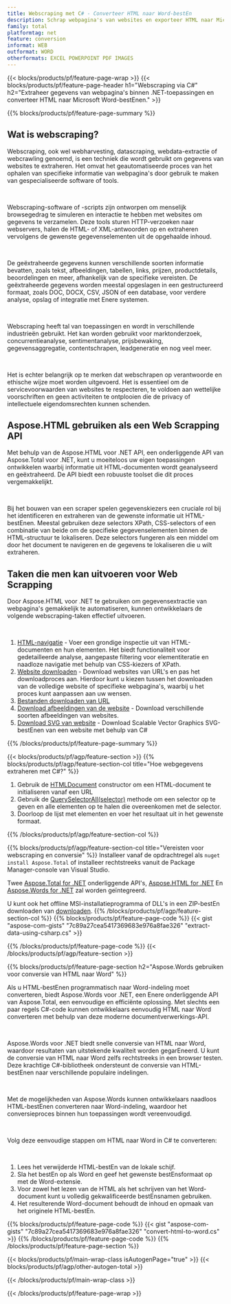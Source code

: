 ```yaml
---
title: Webscraping met C# - Converteer HTML naar Word-bestEn 
description: Schrap webpagina's van websites en exporteer HTML naar Microsoft Word-documenten via uw .NET-applicaties door de Aspose API's te integreren. 
family: total
platformtag: net
feature: conversion
informat: WEB
outformat: WORD
otherformats: EXCEL POWERPOINT PDF IMAGES
---
```

{{< blocks/products/pf/feature-page-wrap >}}
{{< blocks/products/pf/feature-page-header h1="Webscraping via C#" h2="Extraheer gegevens van webpagina's binnen .NET-toepassingen en converteer HTML naar Microsoft Word-bestEnen." >}}

{{% blocks/products/pf/feature-page-summary %}}

<h2 class="heading-border">Wat is webscraping?</h2>

<p>Webscraping, ook wel webharvesting, datascraping, webdata-extractie of webcrawling genoemd, is een techniek die wordt gebruikt om gegevens van websites te extraheren. Het omvat het geautomatiseerde proces van het ophalen van specifieke informatie van webpagina's door gebruik te maken van gespecialiseerde software of tools.</p><br />
<p>Webscraping-software of -scripts zijn ontworpen om menselijk browsegedrag te simuleren en interactie te hebben met websites om gegevens te verzamelen. Deze tools sturen HTTP-verzoeken naar webservers, halen de HTML- of XML-antwoorden op en extraheren vervolgens de gewenste gegevenselementen uit de opgehaalde inhoud.</p><br />

<p>De geëxtraheerde gegevens kunnen verschillende soorten informatie bevatten, zoals tekst, afbeeldingen, tabellen, links, prijzen, productdetails, beoordelingen en meer, afhankelijk van de specifieke vereisten. De geëxtraheerde gegevens worden meestal opgeslagen in een gestructureerd formaat, zoals DOC, DOCX, CSV, JSON of een database, voor verdere analyse, opslag of integratie met Enere systemen.</p><br />

<p>Webscraping heeft tal van toepassingen en wordt in verschillende industrieën gebruikt. Het kan worden gebruikt voor marktonderzoek, concurrentieanalyse, sentimentanalyse, prijsbewaking, gegevensaggregatie, contentschrapen, leadgeneratie en nog veel meer.</p><br />

<p>Het is echter belangrijk op te merken dat webschrapen op verantwoorde en ethische wijze moet worden uitgevoerd. Het is essentieel om de servicevoorwaarden van websites te respecteren, te voldoen aan wettelijke voorschriften en geen activiteiten te ontplooien die de privacy of intellectuele eigendomsrechten kunnen schenden.</p>

<h2 class="heading-border">Aspose.HTML gebruiken als een Web Scrapping API</h2>

<p>Met behulp van de Aspose.HTML voor .NET API, een onderliggende API van Aspose.Total voor .NET, kunt u moeiteloos uw eigen toepassingen ontwikkelen waarbij informatie uit HTML-documenten wordt geanalyseerd en geëxtraheerd. De API biedt een robuuste toolset die dit proces vergemakkelijkt.</p><br />

<p>Bij het bouwen van een scraper spelen gegevenskiezers een cruciale rol bij het identificeren en extraheren van de gewenste informatie uit HTML-bestEnen. Meestal gebruiken deze selectors XPath, CSS-selectors of een combinatie van beide om de specifieke gegevenselementen binnen de HTML-structuur te lokaliseren. Deze selectors fungeren als een middel om door het document te navigeren en de gegevens te lokaliseren die u wilt extraheren.</p>

<h2 class="heading-border">Taken die men kan uitvoeren voor Web Scrapping</h2>

<p>Door Aspose.HTML voor .NET te gebruiken om gegevensextractie van webpagina's gemakkelijk te automatiseren, kunnen ontwikkelaars de volgende webscraping-taken effectief uitvoeren.</p><br />

1. [HTML-navigatie](https://docs.aspose.com/html/net/html-navigation/) - Voer een grondige inspectie uit van HTML-documenten en hun elementen. Het biedt functionaliteit voor gedetailleerde analyse, aangepaste filtering voor elementiteratie en naadloze navigatie met behulp van CSS-kiezers of XPath.
2. [Website downloaden](https://docs.aspose.com/html/net/download-website/) - Download websites van URL's en pas het downloadproces aan. Hierdoor kunt u kiezen tussen het downloaden van de volledige website of specifieke webpagina's, waarbij u het proces kunt aanpassen aan uw wensen.
3. [Bestanden downloaden van URL](https://docs.aspose.com/html/net/download-file-from-url/) 
4. [Download afbeeldingen van de website](https://docs.aspose.com/html/net/download-images-from-website/) - Download verschillende soorten afbeeldingen van websites.
5. [Download SVG van website](https://docs.aspose.com/html/net/download-svg-from-website/) - Download Scalable Vector Graphics SVG-bestEnen van een website met behulp van C#

{{% /blocks/products/pf/feature-page-summary  %}}

{{< blocks/products/pf/agp/feature-section >}}
{{% blocks/products/pf/agp/feature-section-col title="Hoe webgegevens extraheren met C#?" %}}

1. Gebruik de [HTMLDocument](https://reference.aspose.com/html/net/aspose.html/htmldocument/htmldocument/) constructor om een HTML-document te initialiseren vanaf een URL
2. Gebruik de [QuerySelectorAll(selector)](https://reference.aspose.com/html/net/aspose.html.dom/document/queryselectorall/) methode om een selector op te geven en alle elementen op te halen die overeenkomen met de selector.
3. Doorloop de lijst met elementen en voer het resultaat uit in het gewenste formaat.
 
{{% /blocks/products/pf/agp/feature-section-col %}}

{{% blocks/products/pf/agp/feature-section-col title="Vereisten voor webscraping en conversie" %}}
Installeer vanaf de opdrachtregel als ```nuget install Aspose.Total``` of installeer rechtstreeks vanuit de Package Manager-console van Visual Studio.

Twee [Aspose.Total for .NET](https://products.aspose.com/total/net/) onderliggende API's, [Aspose.HTML for .NET](https://products.aspose.com/html/net/) En [Aspose.Words for .NET](https://products.aspose.com/words/net/) zal worden geïntegreerd.

U kunt ook het offline MSI-installatieprogramma of DLL's in een ZIP-bestEn downloaden van [downloaden](https://releases.aspose.com/total/net).
{{% /blocks/products/pf/agp/feature-section-col %}}
{{% blocks/products/pf/feature-page-code %}}
{{< gist "aspose-com-gists" "7c89a27cea5417369683e976a8fae326" "extract-data-using-csharp.cs" >}}

{{% /blocks/products/pf/feature-page-code %}}
{{< /blocks/products/pf/agp/feature-section >}}

{{% blocks/products/pf/feature-page-section  h2="Aspose.Words gebruiken voor conversie van HTML naar Word" %}}
<p>Als u HTML-bestEnen programmatisch naar Word-indeling moet converteren, biedt Aspose.Words voor .NET, een Enere onderliggende API van Aspose.Total, een eenvoudige en efficiënte oplossing. Met slechts een paar regels C#-code kunnen ontwikkelaars eenvoudig HTML naar Word converteren met behulp van deze moderne documentverwerkings-API.</p><br />

<p>Aspose.Words voor .NET biedt snelle conversie van HTML naar Word, waardoor resultaten van uitstekende kwaliteit worden gegarEneerd. U kunt de conversie van HTML naar Word zelfs rechtstreeks in een browser testen. Deze krachtige C#-bibliotheek ondersteunt de conversie van HTML-bestEnen naar verschillende populaire indelingen.</p><br />

<p>Met de mogelijkheden van Aspose.Words kunnen ontwikkelaars naadloos HTML-bestEnen converteren naar Word-indeling, waardoor het conversieproces binnen hun toepassingen wordt vereenvoudigd.</p><br />

<p>Volg deze eenvoudige stappen om HTML naar Word in C# te converteren:</p><br />

1. Lees het verwijderde HTML-bestEn van de lokale schijf.
1. Sla het bestEn op als Word en geef het gewenste bestEnsformaat op met de Word-extensie.
1. Voor zowel het lezen van de HTML als het schrijven van het Word-document kunt u volledig gekwalificeerde bestEnsnamen gebruiken.
1. Het resulterende Word-document behoudt de inhoud en opmaak van het originele HTML-bestEn.

{{% blocks/products/pf/feature-page-code %}}
{{< gist "aspose-com-gists" "7c89a27cea5417369683e976a8fae326" "convert-html-to-word.cs" >}}
{{% /blocks/products/pf/feature-page-code  %}}
{{% /blocks/products/pf/feature-page-section %}}

{{< blocks/products/pf/main-wrap-class isAutogenPage="true" >}}
{{< blocks/products/pf/agp/other-autogen-total >}}

{{< /blocks/products/pf/main-wrap-class >}}

{{< /blocks/products/pf/feature-page-wrap >}}